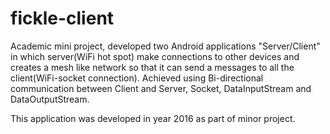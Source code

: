 # fickle-client
Academic mini project, developed two Android applications "Server/Client" in which server(WiFi hot spot) make connections to other devices and creates a mesh like network so that it can send a messages to all the client(WiFi-socket connection). Achieved using Bi-directional communication between Client and Server, Socket, DataInputStream and DataOutputStream.

This application was developed in year 2016 as part of minor project.
